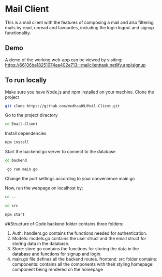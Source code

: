
# Mail Client

This is a mail client with the features of composing a mail and also filtering mails by read, unread and favourites, including the login logout and signup functionality.
## Demo
A demo of the working web-app can be viewed by visiting: https://66106ba18251074ee402e713--mailclienttask.netlify.app/signup
## To run locally
Make sure you have Node.js and npm installed on your machine.
Clone the project
```bash
git clone https://github.com/medhaa09/Mail-Client.git
```

Go to the project directory
```bash
cd Email-Client
```

Install dependencies
```bash
npm install
```
Start the backend go server to connect to the database
```bash
cd backend
```
```bash
 go run main.go
```
Change the port settings according to your convenience main.go

Now, run the webpage on localhost by:
```bash
cd ..
```
```bash
cd src
```
```bash
npm start
```
##Structure of Code
backend folder contains three folders:
1. Auth: handlers.go contains the functions needed for authentication.
2. Models: models.go contains the user struct and the email struct for storing data in the database.
3. Store: store.go contains the functions for storing the data in the database and functions for signup and login.
4. main.go file defines all the backend routes.
frontend:
src folder contains:
components: contains all the components with their styling
homepage: component being rendered on the homepage


